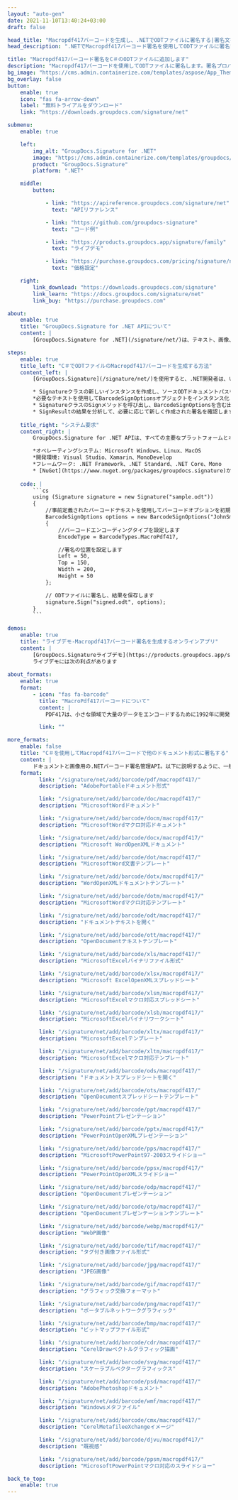```yaml
---
layout: "auto-gen"
date: 2021-11-10T13:40:24+03:00
draft: false

head_title: "Macropdf417バーコードを生成し、.NETでODTファイルに署名する|署名文書"
head_description: ".NETでMacropdf417バーコード署名を使用してODTファイルに署名する-人気のあるビジネスドキュメントや画像ファイル形式にバーコードを追加します."

title: "Macropdf417バーコード署名をC＃のODTファイルに追加します"
description: "Macropdf417バーコードを使用してODTファイルに署名します。署名プロパティを操作し、ニーズに合ったドキュメント内で高度な署名オプションを設定します."
bg_image: "https://cms.admin.containerize.com/templates/aspose/App_Themes/V3/images/bg/header1.png"
bg_overlay: false
button:
    enable: true
    icon: "fas fa-arrow-down"
    label: "無料トライアルをダウンロード"
    link: "https://downloads.groupdocs.com/signature/net"

submenu:
    enable: true

    left:
        img_alt: "GroupDocs.Signature for .NET"
        image: "https://cms.admin.containerize.com/templates/groupdocs/images/product-logos/90x90-noborder/groupdocs-signature-net.png"
        product: "GroupDocs.Signature"
        platform: ".NET"

    middle:
        button:

            - link: "https://apireference.groupdocs.com/signature/net"
              text: "APIリファレンス"

            - link: "https://github.com/groupdocs-signature"
              text: "コード例"

            - link: "https://products.groupdocs.app/signature/family"
              text: "ライブデモ"

            - link: "https://purchase.groupdocs.com/pricing/signature/net"
              text: "価格設定"

    right:
        link_download: "https://downloads.groupdocs.com/signature"
        link_learn: "https://docs.groupdocs.com/signature/net"
        link_buy: "https://purchase.groupdocs.com"

about:
    enable: true
    title: "GroupDocs.Signature for .NET APIについて"
    content: |
        [GroupDocs.Signature for .NET](/signature/net/)は、テキスト、画像、バーコード、スタンプ、フォームフィールド、QRコード、メタデータなどのさまざまな署名タイプを使用してデジタルドキュメントに電子署名するネイティブ.NETAPIです。ユーザーは、PDF、Microsoft Word、Excelワークシート、PowerPointプレゼンテーション、Adobe Photoshop、メタファイル、および画像ファイル形式内のデジタル署名を追加、編集、検証、削除、および検索でき、必要に応じて署名プロパティをカスタマイズするための追加サポートがあります。

steps:
    enable: true
    title_left: "C＃でODTファイルのMacropdf417バーコードを生成する方法"
    content_left: |
        [GroupDocs.Signature](/signature/net/)を使用すると、.NET開発者は、いくつかの簡単な手順を実行することで、アプリケーション内のODTファイルにMacropdf417バーコードを簡単に追加できます。

        * Signatureクラスの新しいインスタンスを作成し、ソースODTドキュメントパスをコンストラクターパラメーターとして渡します。
        *必要なテキストを使用してBarcodeSignOptionsオブジェクトをインスタンス化し、EncodeTypeプロパティをMacroPdf417に設定します。
        * SignatureクラスのSignメソッドを呼び出し、BarcodeSignOptionsを含む出力ODTファイル名を渡します。
        * SignResultの結果を分析して、必要に応じて新しく作成された署名を確認します。
        
    title_right: "システム要求"
    content_right: |
        GroupDocs.Signature for .NET APIは、すべての主要なプラットフォームとオペレーティングシステムでサポートされています。以下のコードを実行する前に、システムに次の前提条件がインストールされていることを確認してください。

        *オペレーティングシステム: Microsoft Windows、Linux、MacOS
        *開発環境: Visual Studio、Xamarin、MonoDevelop
        *フレームワーク: .NET Framework、.NET Standard、.NET Core、Mono
        * [NuGet](https://www.nuget.org/packages/groupdocs.signature)からGroupDocs.Signaturefor.NETの最新バージョンをダウンロードします
        
    code: |
        ```cs
        using (Signature signature = new Signature("sample.odt"))
        {
            //事前定義されたバーコードテキストを使用してバーコードオプションを初期化します
            BarcodeSignOptions options = new BarcodeSignOptions("JohnSmith")
            {
                //バーコードエンコーディングタイプを設定します
                EncodeType = BarcodeTypes.MacroPdf417,

                //署名の位置を設定します
                Left = 50,
                Top = 150,
                Width = 200,
                Height = 50
            };

            // ODTファイルに署名し、結果を保存します 
            signature.Sign("signed.odt", options);
        }
        ```
        
demos:
    enable: true
    title: "ライブデモ-Macropdf417バーコード署名を生成するオンラインアプリ"
    content: |
        [GroupDocs.Signatureライブデモ](https://products.groupdocs.app/signature/family)サイトにアクセスして、Macropdf417バーコードをODTファイルに今すぐ追加してください。  
        ライブデモには次の利点があります
        
about_formats:
    enable: true
    format:
        - icon: "fas fa-barcode"
          title: "MacroPdf417バーコードについて"
          content: |
            PDF417は、小さな領域で大量のデータをエンコードするために1992年に開発された2次元の可変長スタックシンボルです。その名前は、その形式に由来しています。17モジュールのコードワードに配置された4つのバー要素と4つのスペース要素を含むポータブルデータファイル（PDF）です。シンボルはパブリックドメインです。 PDF417は、政府発行の身分証明書（運転免許証など）、航空会社の搭乗券、切手、パッケージラベルなど、さまざまな設定で使用されます。

          link: ""

more_formats:
    enable: false
    title: "C＃を使用してMacropdf417バーコードで他のドキュメント形式に署名する"
    content: |
        ドキュメントと画像用の.NETバーコード署名管理API。以下に説明するように、一般的なファイル形式のいくつかにバーコード署名を追加します。
    format: 
          link: "/signature/net/add/barcode/pdf/macropdf417/"
          description: "AdobePortableドキュメント形式"

          link: "/signature/net/add/barcode/doc/macropdf417/"
          description: "MicrosoftWordドキュメント"

          link: "/signature/net/add/barcode/docm/macropdf417/"
          description: "MicrosoftWordマクロ対応ドキュメント"

          link: "/signature/net/add/barcode/docx/macropdf417/"
          description: "Microsoft WordOpenXMLドキュメント"

          link: "/signature/net/add/barcode/dot/macropdf417/"
          description: "MicrosoftWord文書テンプレート"

          link: "/signature/net/add/barcode/dotx/macropdf417/"
          description: "WordOpenXMLドキュメントテンプレート"

          link: "/signature/net/add/barcode/dotm/macropdf417/"
          description: "MicrosoftWordマクロ対応テンプレート"       

          link: "/signature/net/add/barcode/odt/macropdf417/"
          description: "ドキュメントテキストを開く"

          link: "/signature/net/add/barcode/ott/macropdf417/"
          description: "OpenDocumentテキストテンプレート"

          link: "/signature/net/add/barcode/xls/macropdf417/"
          description: "MicrosoftExcelバイナリファイル形式"

          link: "/signature/net/add/barcode/xlsx/macropdf417/"
          description: "Microsoft ExcelOpenXMLスプレッドシート"

          link: "/signature/net/add/barcode/xlsm/macropdf417/"
          description: "MicrosoftExcelマクロ対応スプレッドシート"

          link: "/signature/net/add/barcode/xlsb/macropdf417/"
          description: "MicrosoftExcelバイナリワークシート"

          link: "/signature/net/add/barcode/xltx/macropdf417/"
          description: "MicrosoftExcelテンプレート"

          link: "/signature/net/add/barcode/xltm/macropdf417/"
          description: "MicrosoftExcelマクロ対応テンプレート"

          link: "/signature/net/add/barcode/ods/macropdf417/"
          description: "ドキュメントスプレッドシートを開く"

          link: "/signature/net/add/barcode/ots/macropdf417/"
          description: "OpenDocumentスプレッドシートテンプレート"

          link: "/signature/net/add/barcode/ppt/macropdf417/"
          description: "PowerPointプレゼンテーション"

          link: "/signature/net/add/barcode/pptx/macropdf417/"
          description: "PowerPointOpenXMLプレゼンテーション"

          link: "/signature/net/add/barcode/pps/macropdf417/"
          description: "MicrosoftPowerPoint97-2003スライドショー"

          link: "/signature/net/add/barcode/ppsx/macropdf417/"
          description: "PowerPointOpenXMLスライドショー"                              

          link: "/signature/net/add/barcode/odp/macropdf417/"
          description: "OpenDocumentプレゼンテーション"

          link: "/signature/net/add/barcode/otp/macropdf417/"
          description: "OpenDocumentプレゼンテーションテンプレート"

          link: "/signature/net/add/barcode/webp/macropdf417/"
          description: "WebP画像"

          link: "/signature/net/add/barcode/tif/macropdf417/"
          description: "タグ付き画像ファイル形式"

          link: "/signature/net/add/barcode/jpg/macropdf417/"
          description: "JPEG画像"

          link: "/signature/net/add/barcode/gif/macropdf417/"
          description: "グラフィック交換フォーマット"

          link: "/signature/net/add/barcode/png/macropdf417/"
          description: "ポータブルネットワークグラフィック"

          link: "/signature/net/add/barcode/bmp/macropdf417/"
          description: "ビットマップファイル形式"

          link: "/signature/net/add/barcode/cdr/macropdf417/"
          description: "CorelDrawベクトルグラフィック描画"

          link: "/signature/net/add/barcode/svg/macropdf417/"
          description: "スケーラブルベクターグラフィックス"

          link: "/signature/net/add/barcode/psd/macropdf417/"
          description: "AdobePhotoshopドキュメント"

          link: "/signature/net/add/barcode/wmf/macropdf417/"
          description: "Windowsメタファイル"        

          link: "/signature/net/add/barcode/cmx/macropdf417/"
          description: "CorelMetafileeXchangeイメージ"

          link: "/signature/net/add/barcode/djvu/macropdf417/"
          description: "既視感"

          link: "/signature/net/add/barcode/ppsm/macropdf417/"
          description: "MicrosoftPowerPointマクロ対応のスライドショー"

back_to_top:
    enable: true
---
```

